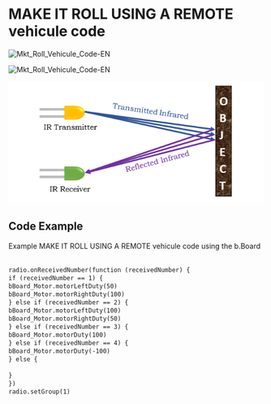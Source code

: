 # MAKE IT ROLL USING A REMOTE vehicule code

![Mkt_Roll_Vehicule_Code-EN](https://github.com/Brilliant-Labs/bboard-tutorials-cards/blob/master/5_Move/Move3/Mkt_Roll_Vehicule_Code-EN.png?raw=true "AMkt_Roll_Vehicule_Code-EN")

![Mkt_Roll_Vehicule_Code-EN](https://github.com/Brilliant-Labs/bboard-tutorials-v3/blob/master/bboard-tutorials-cards/5_Move/Move3/Mkt_Roll_Vehicule_Code-EN?raw=true "Mkt_Roll_Vehicule_Code-EN")

![Magic](https://github.com/Brilliant-Labs/bboard-tutorials-v3/blob/master/ir-distance/IRpic.png?raw=true "A magician's assistant")

## Code Example

Example MAKE IT ROLL USING A REMOTE vehicule code using the b.Board

```blocks

radio.onReceivedNumber(function (receivedNumber) {
if (receivedNumber == 1) {
bBoard_Motor.motorLeftDuty(50)
bBoard_Motor.motorRightDuty(100)
} else if (receivedNumber == 2) {
bBoard_Motor.motorLeftDuty(100)
bBoard_Motor.motorRightDuty(50)
} else if (receivedNumber == 3) {
bBoard_Motor.motorDuty(100)
} else if (receivedNumber == 4) {
bBoard_Motor.motorDuty(-100)
} else {

}
})
radio.setGroup(1)

```